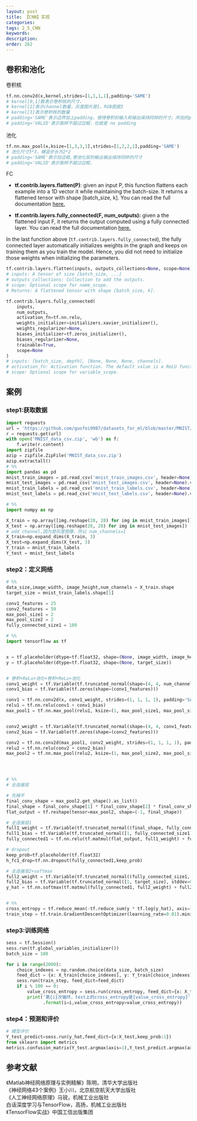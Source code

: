 ```yaml
---
layout: post
title: 【CNN】实现
categories:
tags: 2_5_CNN
keywords:
description:
order: 262
---
```


## 卷积和池化
卷积核
```py
tf.nn.conv2d(x,kernel,strides=[1,1,1,1],padding='SAME')
# kernel[0,1]数表示卷积核的尺寸，
# kernel[2]表示channel数量，灰度图片是1，RGB图是3
# kernel[3]表示卷积核的数量
# padding='SAME'表示边界加上padding，使得卷积的输入和输出保持同样的尺寸。所加的padding为0，也就是边界补0
# padding='VALID'表示取样不超过边框，也就是 no padding
```
池化
```py
tf.nn.max_pool(x,ksize=[1,3,3,1],strides=[1,2,2,1],padding='SAME')
# 池化尺寸3*3，横竖步长为2*2
# padding='SAME'表示加边框,使池化层的输出输出保持同样的尺寸
# padding='VALID'表示取样不超过边框，
```
FC
- **tf.contrib.layers.flatten(P)**: given an input P, this function flattens each example into a 1D vector it while maintaining the batch-size. It returns a flattened tensor with shape [batch_size, k]. You can read the full documentation [here.](https://www.tensorflow.org/api_docs/python/tf/contrib/layers/flatten)

- **tf.contrib.layers.fully_connected(F, num_outputs):** given a the flattened input F, it returns the output computed using a fully connected layer. You can read the full documentation [here.](https://www.tensorflow.org/api_docs/python/tf/contrib/layers/fully_connected)

In the last function above (`tf.contrib.layers.fully_connected`), the fully connected layer automatically initializes weights in the graph and keeps on training them as you train the model. Hence, you did not need to initialize those weights when initializing the parameters.


```py
tf.contrib.layers.flatten(inputs, outputs_collections=None, scope=None)
# inputs: A tensor of size [batch_size, ...]
# outputs_collections: Collection to add the outputs.
# scope: Optional scope for name_scope.
# Returns: A flattened tensor with shape [batch_size, k].

tf.contrib.layers.fully_connected(
    inputs,
    num_outputs,
    activation_fn=tf.nn.relu,
    weights_initializer=initializers.xavier_initializer(),
    weights_regularizer=None,
    biases_initializer=tf.zeros_initializer(),
    biases_regularizer=None,
    trainable=True,
    scope=None
)
# inputs: [batch_size, depth], [None, None, None, channels].
# activation_fn: Activation function. The default value is a ReLU function.
# scope: Optional scope for variable_scope.
```

## 案例
### step1:获取数据
```py
import requests
url = 'https://github.com/guofei9987/datasets_for_ml/blob/master/MNIST/MNIST_data_csv.zip?raw=true'
r = requests.get(url)
with open('MNIST_data_csv.zip', 'wb') as f:
    f.write(r.content)
import zipfile
azip = zipfile.ZipFile('MNIST_data_csv.zip')
azip.extractall()
# %%
import pandas as pd
mnist_train_images = pd.read_csv('mnist_train_images.csv', header=None).values
mnist_test_images = pd.read_csv('mnist_test_images.csv', header=None).values
mnist_train_labels = pd.read_csv('mnist_train_labels.csv', header=None).values
mnist_test_labels = pd.read_csv('mnist_test_labels.csv', header=None).values

# %%
import numpy as np

X_train = np.array([img.reshape(28, 28) for img in mnist_train_images])
X_test = np.array([img.reshape(28, 28) for img in mnist_test_images])
# add channel,因为是灰度图像，所以 num_channels=1
X_train=np.expand_dims(X_train, 3)
X_test=np.expand_dims(X_test, 3)
Y_train = mnist_train_labels
Y_test = mnist_test_labels

```
### step2：定义网络
```py
# %%
data_size,image_width, image_height,num_channels = X_train.shape
target_size = mnist_train_labels.shape[1]

conv1_features = 25
conv2_features = 50
max_pool_size1 = 2
max_pool_size2 = 2
fully_connected_size1 = 100

# %%
import tensorflow as tf


x = tf.placeholder(dtype=tf.float32, shape=(None, image_width, image_height, num_channels))
y = tf.placeholder(dtype=tf.float32, shape=(None, target_size))


# 卷积+ReLu+池化+卷积+ReLu+池化
conv1_weight = tf.Variable(tf.truncated_normal(shape=(4, 4, num_channels, conv1_features), stddev=0.1))
conv1_bias = tf.Variable(tf.zeros(shape=(conv1_features)))

conv1 = tf.nn.conv2d(x, conv1_weight, strides=(1, 1, 1, 1), padding='SAME')
relu1 = tf.nn.relu(conv1 + conv1_bias)
max_pool1 = tf.nn.max_pool(relu1, ksize=(1, max_pool_size1, max_pool_size1, 1), strides=(1, 2, 2, 1), padding='SAME')


conv2_weight = tf.Variable(tf.truncated_normal(shape=(4, 4, conv1_features, conv2_features), stddev=0.1))
conv2_bias = tf.Variable(tf.zeros(shape=(conv2_features)))

conv2 = tf.nn.conv2d(max_pool1, conv2_weight, strides=(1, 1, 1, 1), padding='SAME')
relu2 = tf.nn.relu(conv2 + conv2_bias)
max_pool2 = tf.nn.max_pool(relu2, ksize=(1, max_pool_size2, max_pool_size2, 1), strides=(1, 2, 2, 1), padding='SAME')




# %%
# 全连接层

# 先摊平
final_conv_shape = max_pool2.get_shape().as_list()
final_shape = final_conv_shape[1] * final_conv_shape[2] * final_conv_shape[3]
flat_output = tf.reshape(tensor=max_pool2, shape=(-1, final_shape))

# 全连接层1
full1_weight = tf.Variable(tf.truncated_normal((final_shape, fully_connected_size1), stddev=0.1))
full1_bias = tf.Variable(tf.truncated_normal([1, fully_connected_size1], stddev=0.1))
fully_connected1 = tf.nn.relu(tf.matmul(flat_output, full1_weight) + full1_bias)

# dropout
keep_prob=tf.placeholder(tf.float32)
h_fc1_drop=tf.nn.dropout(fully_connected1,keep_prob)

# 全连接层2+softmax
full2_weight = tf.Variable(tf.truncated_normal((fully_connected_size1, target_size), stddev=0.1))
full2_bias = tf.Variable(tf.truncated_normal([1, target_size], stddev=0.1, dtype=tf.float32))
y_hat = tf.nn.softmax(tf.matmul(fully_connected1, full2_weight) + full2_bias)


# %%
cross_entropy = tf.reduce_mean(-tf.reduce_sum(y * tf.log(y_hat), axis=1))
train_step = tf.train.GradientDescentOptimizer(learning_rate=0.01).minimize(cross_entropy)

```
### step3:训练网络
```py
sess = tf.Session()
sess.run(tf.global_variables_initializer())
batch_size = 100

for i in range(2000):
    choice_indexes = np.random.choice(data_size, batch_size)
    feed_dict = {x: X_train[choice_indexes], y: Y_train[choice_indexes], keep_prob: 0.75}
    sess.run(train_step, feed_dict=feed_dict)
    if i % 100 == 0:
        value_cross_entropy = sess.run(cross_entropy, feed_dict={x: X_test[:100], y: Y_test[:100],keep_prob:1})
        print('第{i}次循环，test上的cross_entropy是{value_cross_entropy}'
              .format(i=i,value_cross_entropy=value_cross_entropy))

```
### step4：预测和评价
```py
# 模型评价
Y_test_predict=sess.run(y_hat,feed_dict={x:X_test,keep_prob:1})
from sklearn import metrics
metrics.confusion_matrix(Y_test.argmax(axis=1),Y_test_predict.argmax(axis=1))
```
## 参考文献
《Matlab神经网络原理与实例精解》陈明，清华大学出版社   
《神经网络43个案例》王小川，北京航空航天大学出版社  
《人工神经网络原理》马锐，机械工业出版社  
白话深度学习与TensorFlow，高扬，机械工业出版社  
《TensorFlow实战》中国工信出版集团
